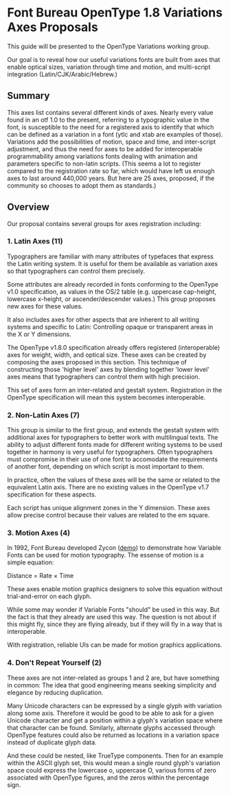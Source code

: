 # Font Bureau OpenType 1.8 Variations Axes Proposals

This guide will be presented to the OpenType Variations working group. 

Our goal is to reveal how our useful variations fonts are built from axes that enable optical sizes, variation through time and motion, and multi-script integration (Latin/CJK/Arabic/Hebrew.)

## Summary

This axes list contains several different kinds of axes. Nearly every value found in an otf 1.0 to the present, referring to a typographic value in the font, is susceptible to the need for a registered axis to identify that which can be defined as a variation in a font (ytlc and xtab are examples of those). Variations add the possibilities of motion, space and time, and inter-script adjustment, and thus the need for axes to be added for interoperable programmability among variations fonts dealing with animation and parameters specific to non-latin scripts.
(This seems a lot to register compared to the registration rate so far, which would have left us enough axes to last around 440,000 years. But here are 25 axes, proposed, if the community so chooses to adopt them as standards.)

## Overview

Our proposal contains several groups for axes registration including: 

### 1. Latin Axes (11)

Typographers are familiar with many attributes of typefaces that express the Latin writing system.
It is useful for them be available as variation axes so that typographers can control them precisely. 

Some attributes are already recorded in fonts conforming to the OpenType v1.0 specification, as values in the OS/2 table 
(e.g. uppercase cap-height, lowercase x-height, or ascender/descender values.)
This group proposes new axes for these values. 

It also includes axes for other aspects that are inherent to all writing systems and specific to Latin: 
Controlling opaque or transparent areas in the X or Y dimensions. 

The OpenType v1.8.0 specification already offers registered (interoperable) axes for weight, width, and optical size. 
These axes can be created by composing the axes proposed in this section. 
This technique of constructing those 'higher level' axes by blending together 'lower level' axes means that typographers can control them with high precision. 

This set of axes form an inter-related and gestalt system. 
Registration in the OpenType specification will mean this system becomes interoperable. 

### 2. Non-Latin Axes (7) 

This group is similar to the first group, and extends the gestalt system with additional axes for typographers to better work with multilingual texts. 
The ability to adjust different fonts made for different writing systems to be used together in harmony is very useful for typographers. 
Often typographers must compromise in their use of one font to accomodate the requirements of another font, depending on which script is most important to them. 

In practice, often the values of these axes will be the same or related to the equivalent Latin axis. 
There are no existing values in the OpenType v1.7 specification for these aspects. 

Each script has unique alignment zones in the Y dimension. 
These axes allow precise control because their values are related to the em square. 

### 3. Motion Axes (4)

In 1992, Font Bureau developed Zycon ([demo](http://www.axis-praxis.org/specimens/zycon)) to demonstrate how Variable Fonts can be used for motion typography. 
The essense of motion is a simple equation:

Distance = Rate × Time

These axes enable motion graphics designers to solve this equation without trial-and-error on each glyph.

While some may wonder if Variable Fonts "should" be used in this way. 
But the fact is that they already are used this way. 
The question is not about if this might fly, since they are flying already, but if they will fly in a way that is interoperable. 

With registration, reliable UIs can be made for motion graphics applications. 

### 4. Don't Repeat Yourself (2)

These axes are not inter-related as groups 1 and 2 are, but have something in common:
The idea that good engineering means seeking simplicity and elegance by reducing duplication. 

Many Unicode characters can be expressed by a single glyph with variation along some axis. 
Therefore it would be good to be able to ask for a given Unicode character and get a position within a glyph's variation space where that character can be found. 
Similarly, alternate glyphs accessed through OpenType features could also be returned as locations in a variation space instead of duplicate glyph data. 

And these could be nested, like TrueType components. Then for an example within the ASCII glyph set, this would mean a single round glyph's variation space could express the lowercase o, uppercase O, various forms of zero associated with OpenType figures, and the zeros within the percentage sign. 
